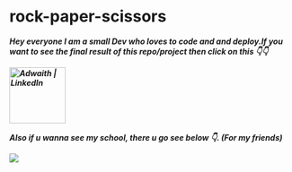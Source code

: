 # rock-paper-scissors
<B><i>Hey everyone I am a small Dev who loves to code and and deploy.If you want to see the final result of this repo/project then click on this 👇👇

<a href="https://adwaithts2.github.io/rock-paper-scissors/"><img align="left" src="https://cdn-icons-png.flaticon.com/512/5656/5656148.png" alt="Adwaith | LinkedIn" width="100px"/></a>


<br>
<br>
<br>
<br>
<br>
<br>

Also if u wanna see my school, there u go see below 👇.    (For my friends)

<img src="https://encrypted-tbn0.gstatic.com/images?q=tbn:ANd9GcRx0-cogZG967QNXJ6epaYYIues-PXs_dy0pw&usqp=CAU">
